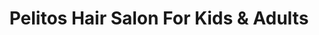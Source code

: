 ---
title: "Pelitos Hair Salon For Kids & Adults"
url: /downey/pelitos-hair-salon-for-kids-und-adults/
shop: Friseur
---